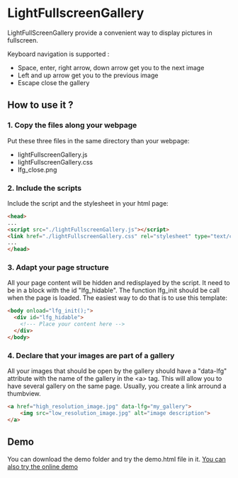 # LightFullscreenGallery

LightFullScreenGallery provide a convenient way to display pictures in fullscreen.

Keyboard navigation is supported :

* Space, enter, right arrow, down arrow get you to the next image
* Left and up arrow get you to the previous image
* Escape close the gallery

## How to use it ?

### 1. Copy the files along your webpage
Put these three files in the same directory than your webpage:

* lightFullscreenGallery.js
* lightFullscreenGallery.css
* lfg_close.png

### 2. Include the scripts
Include the script and the stylesheet in your html page:

```html
<head>
...
<script src="./lightFullscreenGallery.js"></script>
<link href="./lightFullscreenGallery.css" rel="stylesheet" type="text/css">
...
</head>
```

### 3. Adapt your page structure
All your page content will be hidden and redisplayed by the script. It need to be in a block with the id "lfg_hidable".
The function lfg_init should be call when the page is loaded. The easiest way to do that is to use this template:

```html
<body onload="lfg_init();">
  <div id="lfg_hidable">
	<!--- Place your content here -->
  </div>
</body>
```

### 4. Declare that your images are part of a gallery
All your images that should be open by the gallery should have a "data-lfg" attribute with the name of the gallery in the &lt;a&gt; tag.
This will allow you to have several gallery on the same page. Usually, you create a link arround a thumbview.

```html
<a href="high_resolution_image.jpg" data-lfg="my_gallery">
    <img src="low_resolution_image.jpg" alt="image description">
</a>
```

## Demo
You can download the demo folder and try the demo.html file in it.
[You can also try the online demo](http://poivron-robotique.fr/Demo_LFG)

